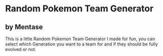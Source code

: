# Random Pokemon Team Generator
## by Mentase

This is a little Random Pokemon Team Generator I made for fun, you can select which Generation you want to a team for and if they should be fully evolved or not.

